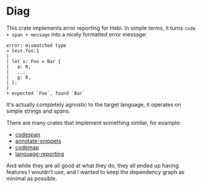 # Diag

This crate implements error reporting for Hebi. In simple terms, it turns `code + span + message` into a nicely formatted error message:

```
error: mismatched type
> test.foo:1
| 
| let x: Foo = Bar {
|   a: 0,
|   ...
|   g: 0,
| };
| 
+ expected `Foo`, found `Bar`
```

It's actually completely agnostic to the target language, it operates on simple strings and spans.

There are many crates that implement something similar, for example:
- [codespan](https://github.com/brendanzab/codespan)
- [annotate-snippets](https://github.com/rust-lang/annotate-snippets-rs)
- [codemap](https://github.com/kevinmehall/codemap)
- [language-reporting](https://github.com/wycats/language-reporting)

And while they are all good at what they do, they all ended up having features I wouldn't use, and I wanted to keep the dependency graph as minimal as possible.
